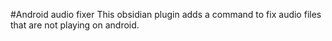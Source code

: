 #Android audio fixer
This obsidian plugin adds a command to fix audio files that are not playing on android. 
